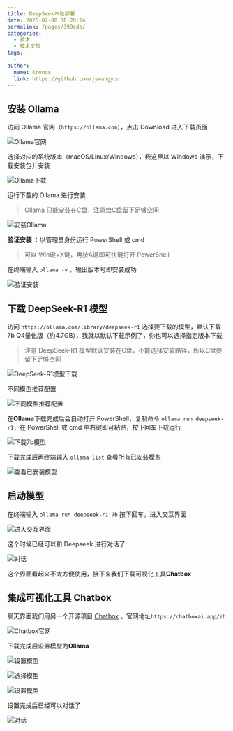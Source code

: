 ```yaml
---
title: DeepSeek本地部署
date: 2025-02-08 08:20:24
permalink: /pages/399cda/
categories:
  - 技术
  - 技术文档
tags:
  - 
author: 
  name: Kronos
  link: https://github.com/jywangyou
---
```

## 安装 Ollama

访问 Ollama 官网（`https://ollama.com`），点击 Download 进入下载页面

![Ollama官网](https://cdn.jsdelivr.net/gh/jywangyou/picx-images-hosting@master/article_image/image.7peqwahyp.webp)

选择对应的系统版本（macOS/Linux/Windows），我这里以 Windows 演示，下载安装包并安装

![Ollama下载](https://cdn.jsdelivr.net/gh/jywangyou/picx-images-hosting@master/article_image/image.3goink52uv.webp)

运行下载的 Ollama 进行安装

> Ollama 只能安装在C盘，注意给C盘留下足够空间

![安装Ollama](https://cdn.jsdelivr.net/gh/jywangyou/picx-images-hosting@master/article_image/7d37fe8e3651e25f5c7e0a52a75c1a8.8hglf4jaoo.webp)

**验证安装** ：以管理员身份运行 PowerShell 或 cmd

> 可以 Win键+X键，再按A键即可快键打开 PowerShell

在终端输入 `ollama -v` ，输出版本号即安装成功

![验证安装](https://cdn.jsdelivr.net/gh/jywangyou/picx-images-hosting@master/article_image/image.70agddpzg0.webp)

## 下载 DeepSeek-R1 模型

访问 `https://ollama.com/library/deepseek-r1` 选择要下载的模型，默认下载 7b Q4量化版（约4.7GB），我就以默认下载示例了，你也可以选择指定版本下载

> 注意 DeepSeek-R1 模型默认安装在C盘，不能选择安装路径，所以C盘要留下足够空间

![DeepSeek-R1模型下载](https://cdn.jsdelivr.net/gh/jywangyou/picx-images-hosting@master/article_image/image.9kgaq0xxlp.webp)

不同模型推荐配置

![不同模型推荐配置](https://cdn.jsdelivr.net/gh/jywangyou/picx-images-hosting@master/article_image/d0105a5ac23b81f6c3a4bd19f1e9064.1e8pzj3mcj.webp)

在**Ollama**下载完成后会自动打开 PowerShell，复制命令 `ollama run deepseek-r1`，在 PowerShell 或 cmd 中右键即可粘贴，按下回车下载运行

![下载7b模型](https://cdn.jsdelivr.net/gh/jywangyou/picx-images-hosting@master/article_image/image.67xkvnvpo6.webp)

下载完成后再终端输入 `ollama list` 查看所有已安装模型

![查看已安装模型](https://cdn.jsdelivr.net/gh/jywangyou/picx-images-hosting@master/article_image/image.9gwosbml4g.webp)

## 启动模型

在终端输入 `ollama run deepseek-r1:7b` 按下回车，进入交互界面

![进入交互界面](https://cdn.jsdelivr.net/gh/jywangyou/picx-images-hosting@master/article_image/image.3yekc6p3ya.webp)

这个时候已经可以和 Deepseek 进行对话了

![对话](https://cdn.jsdelivr.net/gh/jywangyou/picx-images-hosting@master/article_image/image.7axa6k7ody.webp)

这个界面看起来不太方便使用，接下来我们下载可视化工具**Chatbox**

## 集成可视化工具 Chatbox

聊天界面我们用另一个开源项目 [Chatbox](https://github.com/Bin-Huang/chatbox) 。官网地址`https://chatboxai.app/zh`

![Chatbox官网](https://cdn.jsdelivr.net/gh/jywangyou/picx-images-hosting@master/article_image/image.3goinm0v0w.webp)

下载完成后设置模型为**Ollama**

![设置模型](https://cdn.jsdelivr.net/gh/jywangyou/picx-images-hosting@master/article_image/image.1zidlvaenn.webp)

![选择模型](https://cdn.jsdelivr.net/gh/jywangyou/picx-images-hosting@master/article_image/image.2h8fagdw2k.webp)

![设置模型](https://cdn.jsdelivr.net/gh/jywangyou/picx-images-hosting@master/article_image/image.3yekc7l33t.webp)

设置完成后已经可以对话了

![对话](https://cdn.jsdelivr.net/gh/jywangyou/picx-images-hosting@master/article_image/image.7snbv9g7gm.webp)